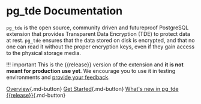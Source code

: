 # pg_tde Documentation

`pg_tde` is the open source, community driven and futureproof PostgreSQL extension that provides Transparent Data Encryption (TDE) to protect data at rest. `pg_tde` ensures that the data stored on disk is encrypted, and that no one can read it without the proper encryption keys, even if they gain access to the physical storage media.

!!! important
    This is the {{release}} version of the extension and **it is not meant for production use yet**. We encourage you to use it in testing environments and [provide your feedback](https://forums.percona.com/c/postgresql/pg-tde-transparent-data-encryption-tde/82).

[Overview](index/index.md){.md-button}
[Get Started](install.md){.md-button}
[What's new in pg_tde {{release}}](release-notes/release-notes.md){.md-button}
